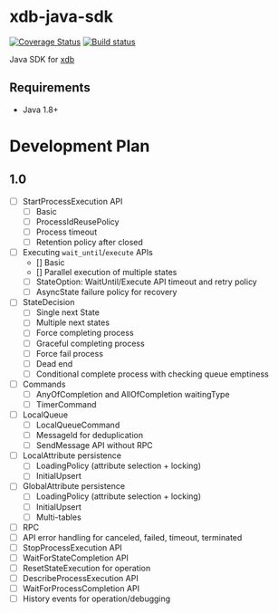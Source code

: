 # xdb-java-sdk

[![Coverage Status](https://codecov.io/github/xdblab/xdb-java-sdk/coverage.svg?branch=main)](https://app.codecov.io/gh/xdblab/xdb-java-sdk/branch/main)
[![Build status](https://github.com/xdblab/xdb-java-sdk/actions/workflows/ci-test.yml/badge.svg?branch=main)](https://github.com/xdblab/xdb-java-sdk/actions/workflows/ci-test.yml)

Java SDK for [xdb](https://github.com/xdblab/xdb)

## Requirements

- Java 1.8+

# Development Plan

## 1.0

- [ ] StartProcessExecution API
  - [ ] Basic
  - [ ] ProcessIdReusePolicy
  - [ ] Process timeout
  - [ ] Retention policy after closed
- [ ] Executing `wait_until`/`execute` APIs
  - [] Basic
  - [] Parallel execution of multiple states
  - [ ] StateOption: WaitUntil/Execute API timeout and retry policy
  - [ ] AsyncState failure policy for recovery
- [ ] StateDecision
  - [ ] Single next State
  - [ ] Multiple next states
  - [ ] Force completing process
  - [ ] Graceful completing process
  - [ ] Force fail process
  - [ ] Dead end
  - [ ] Conditional complete process with checking queue emptiness
- [ ] Commands
  - [ ] AnyOfCompletion and AllOfCompletion waitingType
  - [ ] TimerCommand
- [ ] LocalQueue
  - [ ] LocalQueueCommand
  - [ ] MessageId for deduplication
  - [ ] SendMessage API without RPC
- [ ] LocalAttribute persistence
  - [ ] LoadingPolicy (attribute selection + locking)
  - [ ] InitialUpsert
- [ ] GlobalAttribute persistence
  - [ ] LoadingPolicy (attribute selection + locking)
  - [ ] InitialUpsert
  - [ ] Multi-tables
- [ ] RPC
- [ ] API error handling for canceled, failed, timeout, terminated
- [ ] StopProcessExecution API
- [ ] WaitForStateCompletion API
- [ ] ResetStateExecution for operation
- [ ] DescribeProcessExecution API
- [ ] WaitForProcessCompletion API
- [ ] History events for operation/debugging
